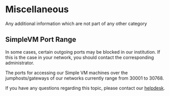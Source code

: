 # Miscellaneous

Any additional information which are not part of any other category

## SimpleVM Port Range

In some cases, certain outgoing ports may be blocked in our institution. If this is the case in your network, you should contact the corresponding administrator.

The ports for accessing our Simple VM machines over the jumphosts/gateways of our networks currently range from 30001 to 30768.

If you have any questions regarding this topic, please contact our [helpdesk](mailto:cloud-helpdesk@denbi.de).
